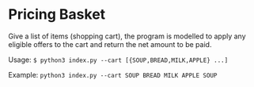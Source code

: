 # Pricing Basket

Give a list of items (shopping cart), the program is modelled to apply any eligible offers to the cart and return the net amount to be paid.

Usage: `$ python3 index.py --cart [{SOUP,BREAD,MILK,APPLE} ...]`

Example: `python3 index.py --cart SOUP BREAD MILK APPLE SOUP`
